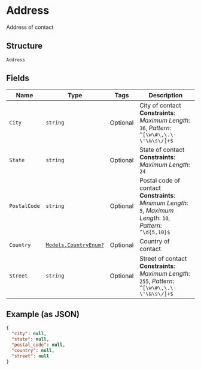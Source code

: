 
# Address

Address of contact

## Structure

`Address`

## Fields

| Name | Type | Tags | Description |
|  --- | --- | --- | --- |
| `City` | `string` | Optional | City of contact<br>**Constraints**: *Maximum Length*: `36`, *Pattern*: `^[\w\#\,\.\-\'\&\s\/]+$` |
| `State` | `string` | Optional | State of contact<br>**Constraints**: *Maximum Length*: `24` |
| `PostalCode` | `string` | Optional | Postal code of contact<br>**Constraints**: *Minimum Length*: `5`, *Maximum Length*: `10`, *Pattern*: `^\d{5,10}$` |
| `Country` | [`Models.CountryEnum?`](../../doc/models/country-enum.md) | Optional | Country of contact |
| `Street` | `string` | Optional | Street of contact<br>**Constraints**: *Maximum Length*: `255`, *Pattern*: `^[\w\#\,\.\-\'\&\s\/]+$` |

## Example (as JSON)

```json
{
  "city": null,
  "state": null,
  "postal_code": null,
  "country": null,
  "street": null
}
```

